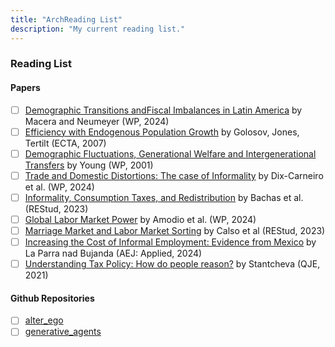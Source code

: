 ```yaml
---
title: "ArchReading List"
description: "My current reading list."
---
```


### Reading List

#### Papers

- [ ] [Demographic Transitions andFiscal Imbalances in Latin America](https://www.dropbox.com/scl/fi/leg6o2nufdgq1flihvnhf/Macera_Neumeyer_Demographic_Transitions.pdf?rlkey=90awlkur35pxqa1zsqcwoywhj&e=2&dl=0) by Macera and Neumeyer (WP, 2024)
- [ ] [Efficiency with Endogenous Population Growth](https://onlinelibrary.wiley.com/doi/abs/10.1111/j.1468-0262.2007.00781.x) by Golosov, Jones, Tertilt (ECTA, 2007)
- [ ] [Demographic Fluctuations, Generational Welfare and Intergenerational Transfers](https://www.nber.org/papers/w8530) by Young (WP, 2001)
- [ ] [Trade and Domestic Distortions: The case of Informality](https://bpb-us-w2.wpmucdn.com/campuspress.yale.edu/dist/6/3741/files/2024/02/DGMU_2024-6f98a874525f01cd.pdf) by Dix-Carneiro et al. (WP, 2024)
- [ ] [Informality, Consumption Taxes, and Redistribution](https://academic.oup.com/restud/advance-article/doi/10.1093/restud/rdad095/7280167) by Bachas et al. (REStud, 2023)
- [ ] [Global Labor Market Power](https://drive.google.com/file/d/1Be2T4bkEjy2-PbQvhjwgb3ob7zl1bw1j/view) by Amodio et al. (WP, 2024)
- [ ] [Marriage Market and Labor Market Sorting](https://www.restud.com/marriage-market-and-labor-market-sorting/) by Calso et al (REStud, 2023)
- [ ] [Increasing the Cost of Informal Employment: Evidence from Mexico](https://pubs.aeaweb.org/doi/pdfplus/10.1257/app.20200763) by La Parra nad Bujanda (AEJ: Applied, 2024)
- [ ] [Understanding Tax Policy: How do people reason?](https://academic.oup.com/qje/article/136/4/2309/6363701) by Stantcheva (QJE, 2021)

#### Github Repositories

- [ ] [alter_ego](https://github.com/mrpg/ego)
- [ ] [generative_agents](https://github.com/joonspk-research/generative_agents)